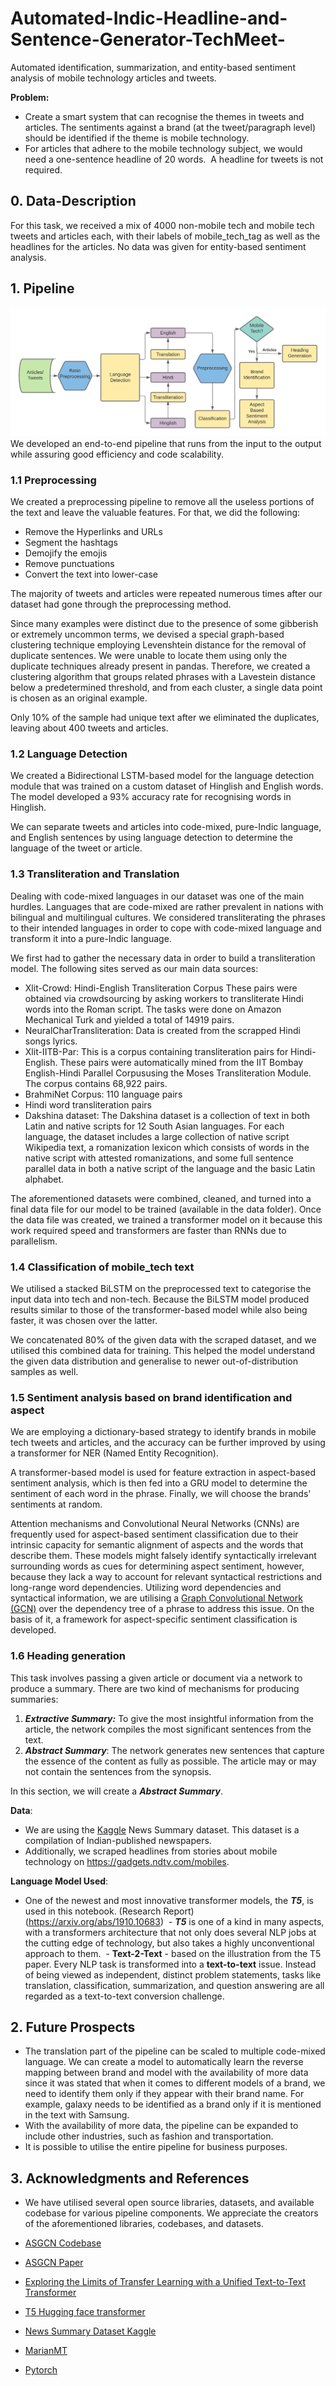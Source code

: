 # Automated-Indic-Headline-and-Sentence-Generator-TechMeet-
Automated identification, summarization, and entity-based sentiment analysis of mobile technology articles and tweets.

**Problem:**
*  Create a smart system that can recognise the themes in tweets and articles. The sentiments against a brand (at the tweet/paragraph level) should be identified if the theme is mobile technology.
*  For articles that adhere to the mobile technology subject, we would need a one-sentence headline of 20 words.  A headline for tweets is not required.

## 0. Data-Description
For this task, we received a mix of 4000 non-mobile tech and mobile tech tweets and articles each, with their labels of mobile_tech_tag as well as the headlines for the articles. No data was given for entity-based sentiment analysis. 

## 1. Pipeline
![Pipeline](https://github.com/mukul54/inter-iit-bridgei2i/blob/main/_assets/pipeline.png)
We developed an end-to-end pipeline that runs from the input to the output while assuring good efficiency and code scalability.

### 1.1  Preprocessing

We created a preprocessing pipeline to remove all the useless portions of the text and leave the valuable features. For that, we did the following:

*  Remove the Hyperlinks and URLs
*  Segment the hashtags
*  Demojify the emojis
*  Remove punctuations
*  Convert the text into lower-case

The majority of tweets and articles were repeated numerous times after our dataset had gone through the preprocessing method.

Since many examples were distinct due to the presence of some gibberish or extremely uncommon terms, we devised a special graph-based clustering technique employing Levenshtein distance for the removal of duplicate sentences. We were unable to locate them using only the duplicate techniques already present in pandas. Therefore, we created a clustering algorithm that groups related phrases with a Lavestein distance below a predetermined threshold, and from each cluster, a single data point is chosen as an original example.

Only 10% of the sample had unique text after we eliminated the duplicates, leaving about 400 tweets and articles.

### 1.2 Language Detection

We created a Bidirectional LSTM-based model for the language detection module that was trained on a custom dataset of Hinglish and English words. The model developed a 93% accuracy rate for recognising words in Hinglish.

We can separate tweets and articles into code-mixed, pure-Indic language, and English sentences by using language detection to determine the language of the tweet or article.

### 1.3  Transliteration and Translation
Dealing with code-mixed languages in our dataset was one of the main hurdles. Languages that are code-mixed are rather prevalent in nations with bilingual and multilingual cultures. We considered transliterating the phrases to their intended languages in order to cope with code-mixed language and transform it into a pure-Indic language.

We first had to gather the necessary data in order to build a transliteration model. The following sites served as our main data sources:

* Xlit-Crowd: Hindi-English Transliteration Corpus
These pairs were obtained via crowdsourcing by asking workers to
transliterate Hindi words into the Roman script. The tasks were done on
Amazon Mechanical Turk and yielded a total of 14919 pairs.
* NeuralCharTransliteration: Data is created from the scrapped Hindi songs lyrics.
* Xlit-IITB-Par: This is a corpus containing transliteration pairs for Hindi-English. These pairs were automatically mined from the IIT Bombay English-Hindi Parallel Corpususing the Moses Transliteration Module. The corpus contains 68,922 pairs.
* BrahmiNet Corpus: 110 language pairs
* Hindi word transliteration pairs
* Dakshina dataset: The Dakshina dataset is a collection of text in both Latin and native scripts for 12 South Asian languages. For each language, the dataset includes a large collection of native script Wikipedia text, a romanization lexicon which consists of words in the native script with attested romanizations, and some full sentence parallel data in both a native script of the language and the basic Latin alphabet.

The aforementioned datasets were combined, cleaned, and turned into a final data file for our model to be trained (available in the data folder). Once the data file was created, we trained a transformer model on it because this work required speed and transformers are faster than RNNs due to parallelism.

### 1.4  Classification of mobile_tech text

We utilised a stacked BiLSTM on the preprocessed text to categorise the input data into tech and non-tech. Because the BiLSTM model produced results similar to those of the transformer-based model while also being faster, it was chosen over the latter.

We concatenated 80% of the given data with the scraped dataset, and we utilised this combined data for training. This helped the model understand the given data distribution and generalise to newer out-of-distribution samples as well.

### 1.5 Sentiment analysis based on brand identification and aspect
We are employing a dictionary-based strategy to identify brands in mobile tech tweets and articles, and the accuracy can be further improved by using a transformer for NER (Named Entity Recognition).

A transformer-based model is used for feature extraction in aspect-based sentiment analysis, which is then fed into a GRU model to determine the sentiment of each word in the phrase. Finally, we will choose the brands' sentiments at random.

Attention mechanisms and Convolutional Neural Networks (CNNs) are frequently used for aspect-based sentiment classification due to their intrinsic capacity for semantic alignment of aspects and the words that describe them. These models might falsely identify syntactically irrelevant surrounding words as cues for determining aspect sentiment, however, because they lack a way to account for relevant syntactical restrictions and long-range word dependencies. Utilizing word dependencies and syntactical information, we are utilising a [Graph Convolutional Network (GCN)](https://arxiv.org/abs/1909.03477) over the dependency tree of a phrase to address this issue. On the basis of it, a framework for aspect-specific sentiment classification is developed.

### 1.6 Heading generation
This task involves passing a given article or document via a network to produce a summary. There are two kind of mechanisms for producing summaries:

1. ***Extractive Summary:*** To give the most insightful information from the article, the network compiles the most significant sentences from the text.
2. ***Abstract Summary***: The network generates new sentences that capture the essence of the content as fully as possible. The article may or may not contain the sentences from the synopsis.

In this section, we will create a ***Abstract Summary***.

 **Data**:
 
 - We are using the [Kaggle](https://www.kaggle.com/sunnysai12345/news-summary) News Summary dataset. This dataset is a compilation of Indian-published newspapers.
 - Additionally, we scraped headlines from stories about mobile technology on https://gadgets.ndtv.com/mobiles.



**Language Model Used**: 
 - One of the newest and most innovative transformer models, the ***T5***, is used in this notebook. (Research Report) (https://arxiv.org/abs/1910.10683)
 - ***T5*** is one of a kind in many aspects, with a transformers architecture that not only does several NLP jobs at the cutting edge of technology, but also takes a highly unconventional approach to them.
 - **Text-2-Text** - based on the illustration from the T5 paper. Every NLP task is transformed into a **text-to-text** issue. Instead of being viewed as independent, distinct problem statements, tasks like translation, classification, summarization, and question answering are all regarded as a text-to-text conversion challenge.
     
## 2. Future Prospects
- The translation part of the pipeline can be scaled to multiple code-mixed language.
We can create a model to automatically learn the reverse mapping between brand and model with the availability of more data since it was stated that when it comes to different models of a brand, we need to identify them only if they appear with their brand name. For example, galaxy needs to be identified as a brand only if it is mentioned in the text with Samsung.
- With the availability of more data, the pipeline can be expanded to include other industries, such as fashion and transportation.
- It is possible to utilise the entire pipeline for business purposes.

## 3. Acknowledgments and References
- We have utilised several open source libraries, datasets, and available codebase for various pipeline components. We appreciate the creators of the aforementioned libraries, codebases, and datasets.

- [ASGCN Codebase](https://github.com/GeneZC/ASGCN)
- [ASGCN Paper](https://arxiv.org/abs/1909.03477)
- [Exploring the Limits of Transfer Learning with a Unified Text-to-Text Transformer](https://arxiv.org/abs/1910.10683)
- [T5 Hugging face transformer](https://huggingface.co/transformers/model_doc/t5.html)
- [News Summary Dataset Kaggle](https://www.kaggle.com/sunnysai12345/news-summary)
- [MarianMT](https://huggingface.co/transformers/model_doc/marian.html)
- [Pytorch](https://pytorch.org/)

